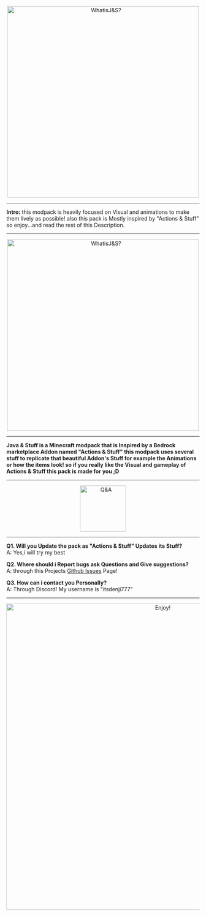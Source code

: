 <p align="center">
<img src="https://cdn.modrinth.com/data/cached_images/de9b1a1e0837242a949df44489083a48dd4160b5.png" alt="WhatisJ&S?" width="500">
<hr class="solid">
</p>

**Intro:**
this modpack is heavily focused on Visual and animations to make them lively as possible! also this pack is Mostly inspired by "Actions & Stuff" so enjoy...and read the rest of this Description.

<hr class="solid">
<p align="center">
 <img src="https://cdn.modrinth.com/data/cached_images/85cca2f833fb6c06f3ad65af3af0269ea0487f91.png" alt="WhatisJ&S?" width="500">
</p>
<hr class="solid">

**Java & Stuff is a Minecraft modpack that is Inspired by a Bedrock marketplace Addon named "Actions & Stuff" this modpack uses several stuff to replicate that beautiful Addon's Stuff for example the Animations or how the items look! so if you really like the Visual and gameplay of Actions & Stuff this pack is made for you ;D**
<hr class="solid">
<p align="center">
<img src="https://cdn.modrinth.com/data/cached_images/0f7f06852923369e0811167bd34594904e87ddcc.png" alt="Q&A" width="120">
</p>
<hr class="solid">

**Q1. Will you Update the pack as "Actions & Stuff" Updates its Stuff?**<br>
A: Yes,i will try my best

**Q2. Where should i Report bugs ask Questions and Give suggestions?**<br>
A: through this Projects [Github Issues](https://github.com/TheCrackersStudio/Java-Stuff/issues) Page!

**Q3. How can i contact you Personally?**<br>
A: Through Discord! My username is "itsdenji777"


<hr class="solid">
<p align="center">
<img src="https://cdn.modrinth.com/data/cached_images/ffb691a4cb1001ed5fa87a838bda57734449336a.png" alt="Enjoy!" width="800">
</p>
